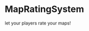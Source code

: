 # MapRatingSystem
let your players rate your maps!

<!--
<p align="center">
  <img src="https://repo.dementisimus.dev/dev/dementisimus/mrs/MapRatingSystem/images/mrs_logo.png">
</p>
<p align="center">
  <br>
  <b>an easy && lightweight Plugin / and or API // for letting your players rate your maps!</b>
  <br>
<h2 align="center">• <strong>some impressions first</strong></h2>
  <br>
</p>
<p align="center">
  <img src="https://repo.dementisimus.dev/dev/dementisimus/mrs/MapRatingSystem/images/mrs_menu.png">
</p>
<p align="center">
  <br><br>
  <h2 align="center">• features</h2>
  <br>
  <h3 align="center">xyz</h3>
  <h3 align="center">xyz</h3>
  <br>
</p>
-->

